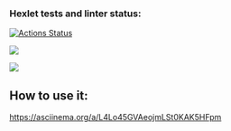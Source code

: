 ### Hexlet tests and linter status:
[![Actions Status](https://github.com/MarieTask/java-project-71/workflows/hexlet-check/badge.svg)](https://github.com/MarieTask/java-project-71/actions)

<a href="https://codeclimate.com/github/MarieTask/java-project-71/maintainability"><img src="https://api.codeclimate.com/v1/badges/008809d137859f906e03/maintainability" /></a>

<a href="https://codeclimate.com/github/MarieTask/java-project-71/test_coverage"><img src="https://api.codeclimate.com/v1/badges/008809d137859f906e03/test_coverage" /></a>

## How to use it:
https://asciinema.org/a/L4Lo45GVAeojmLSt0KAK5HFpm
